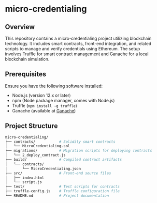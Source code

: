 # micro-credentialing

## Overview
This repository contains a micro-credentialing project utilizing blockchain technology. It includes smart contracts, front-end integration, and related scripts to manage and verify credentials using Ethereum. The setup involves Truffle for smart contract management and Ganache for a local blockchain simulation.

## Prerequisites
Ensure you have the following software installed:
- Node.js (version 12.x or later)
- npm (Node package manager, comes with Node.js)
- Truffle (`npm install -g truffle`)
- Ganache (available at [Ganache](https://www.trufflesuite.com/ganache))

## Project Structure
```bash
micro-credentialing/
├── contracts/           # Solidity smart contracts
│   └── MicroCredentialing.sol
├── migrations/          # Migration scripts for deploying contracts
│   └── 2_deploy_contract.js
├── build/               # Compiled contract artifacts
│   └── contracts/
│       └── MicroCredentialing.json
├── src/                 # Front-end source files
│   ├── index.html
│   └── script.js
├── test/                # Test scripts for contracts
├── truffle-config.js    # Truffle configuration file
└── README.md            # Project documentation
